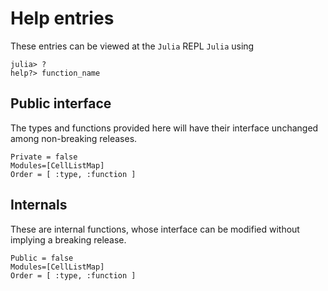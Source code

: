 # Help entries

These entries can be viewed at the `Julia` REPL `Julia` using 

```julia-repl
julia> ? 
help?> function_name
```

## Public interface

The types and functions provided here will have their interface unchanged among non-breaking releases.

```@autodocs
Private = false
Modules=[CellListMap]
Order = [ :type, :function ]
```

## Internals

These are internal functions, whose interface can be modified without implying a breaking release.

```@autodocs
Public = false
Modules=[CellListMap]
Order = [ :type, :function ]
```

